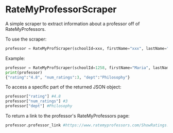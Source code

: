 # RateMyProfessorScraper

A simple scraper to extract information about a professor off of RateMyProfessors.

To use the scraper:
```py
professor = RateMyProfScraper(schoolId=xxx, firstName="xxx", lastName="xxx")
```

Example:
```py
professor = RateMyProfScraper(schoolId=1258, firstName="Maria", lastName="Aarnio")
print(professor)
{"rating":"4.8", "num_ratings":3, "dept":"Philosophy"}
```

To access a specific part of the returned JSON object:
```py
professor["rating"] #4.8
professor["num_ratings"] #3
professor["dept"] #Philosophy
```

To return a link to the professor's RateMyProfessors page:
```py
professor.professor_link #https://www.ratemyprofessors.com/ShowRatings.jsp?tid=1774527
```
